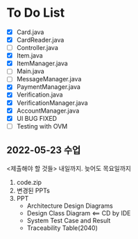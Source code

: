 # To Do List

- [x] Card.java
- [x] CardReader.java
- [ ] Controller.java
- [x] Item.java
- [x] ItemManager.java
- [ ] Main.java
- [ ] MessageManager.java
- [x] PaymentManager.java
- [x] Verification.java
- [x] VerificationManager.java
- [x] AccountManager.java
- [x] UI BUG FIXED
- [ ] Testing with OVM

## 2022-05-23 수업
<제출해야 할 것들> 내일까지. 늦어도 목요일까지
1. code.zip
2. 변경된 PPTs
3. PPT
   * Architecture Design Diagrams
   * Design Class Diagram <== CD by IDE
   * System Test Case and Result
   * Traceability Table(2040)
